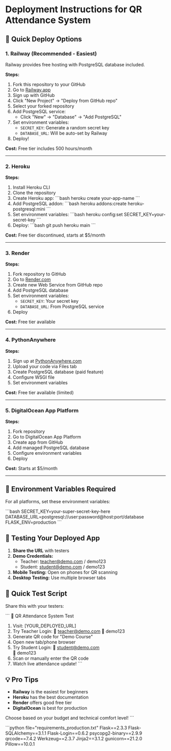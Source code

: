 # Deployment Instructions for QR Attendance System

## 🚀 Quick Deploy Options

### 1. Railway (Recommended - Easiest)

Railway provides free hosting with PostgreSQL database included.

**Steps:**
1. Fork this repository to your GitHub
2. Go to [Railway.app](https://railway.app)
3. Sign up with GitHub
4. Click "New Project" → "Deploy from GitHub repo"
5. Select your forked repository
6. Add PostgreSQL service:
   - Click "New" → "Database" → "Add PostgreSQL"
7. Set environment variables:
   - `SECRET_KEY`: Generate a random secret key
   - `DATABASE_URL`: Will be auto-set by Railway
8. Deploy!

**Cost:** Free tier includes 500 hours/month

---

### 2. Heroku

**Steps:**
1. Install Heroku CLI
2. Clone the repository
3. Create Heroku app:
   \`\`\`bash
   heroku create your-app-name
   \`\`\`
4. Add PostgreSQL addon:
   \`\`\`bash
   heroku addons:create heroku-postgresql:mini
   \`\`\`
5. Set environment variables:
   \`\`\`bash
   heroku config:set SECRET_KEY=your-secret-key
   \`\`\`
6. Deploy:
   \`\`\`bash
   git push heroku main
   \`\`\`

**Cost:** Free tier discontinued, starts at $5/month

---

### 3. Render

**Steps:**
1. Fork repository to GitHub
2. Go to [Render.com](https://render.com)
3. Create new Web Service from GitHub repo
4. Add PostgreSQL database
5. Set environment variables:
   - `SECRET_KEY`: Your secret key
   - `DATABASE_URL`: From PostgreSQL service
6. Deploy

**Cost:** Free tier available

---

### 4. PythonAnywhere

**Steps:**
1. Sign up at [PythonAnywhere.com](https://pythonanywhere.com)
2. Upload your code via Files tab
3. Create PostgreSQL database (paid feature)
4. Configure WSGI file
5. Set environment variables

**Cost:** Free tier available (limited)

---

### 5. DigitalOcean App Platform

**Steps:**
1. Fork repository
2. Go to DigitalOcean App Platform
3. Create app from GitHub
4. Add managed PostgreSQL database
5. Configure environment variables
6. Deploy

**Cost:** Starts at $5/month

---

## 🔧 Environment Variables Required

For all platforms, set these environment variables:

\`\`\`bash
SECRET_KEY=your-super-secret-key-here
DATABASE_URL=postgresql://user:password@host:port/database
FLASK_ENV=production
\`\`\`

## 📱 Testing Your Deployed App

1. **Share the URL** with testers
2. **Demo Credentials:**
   - Teacher: teacher@demo.com / demo123
   - Student: student@demo.com / demo123
3. **Mobile Testing:** Open on phones for QR scanning
4. **Desktop Testing:** Use multiple browser tabs

## 🎯 Quick Test Script

Share this with your testers:

\`\`\`
🎯 QR Attendance System Test

1. Visit: [YOUR_DEPLOYED_URL]
2. Try Teacher Login:
   📧 teacher@demo.com
   🔑 demo123
3. Generate QR code for "Demo Course"
4. Open new tab/phone browser
5. Try Student Login:
   📧 student@demo.com  
   🔑 demo123
6. Scan or manually enter the QR code
7. Watch live attendance update!
\`\`\`

## 💡 Pro Tips

- **Railway** is the easiest for beginners
- **Heroku** has the best documentation
- **Render** offers good free tier
- **DigitalOcean** is best for production

Choose based on your budget and technical comfort level!
\`\`\`

\`\`\`python file="requirements_production.txt"
Flask==2.3.3
Flask-SQLAlchemy==3.1.1
Flask-Login==0.6.2
psycopg2-binary==2.9.9
qrcode==7.4.2
Werkzeug==2.3.7
Jinja2==3.1.2
gunicorn==21.2.0
Pillow==10.0.1
